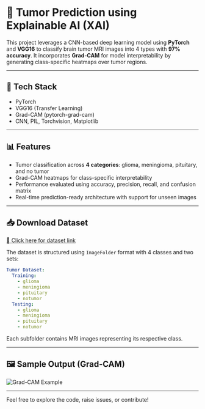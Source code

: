 # 🧠 Tumor Prediction using Explainable AI (XAI)

This project leverages a CNN-based deep learning model using **PyTorch** and **VGG16** to classify brain tumor MRI images into 4 types with **97% accuracy**. It incorporates **Grad-CAM** for model interpretability by generating class-specific heatmaps over tumor regions.

---

## 🔧 Tech Stack

- PyTorch
- VGG16 (Transfer Learning)
- Grad-CAM (pytorch-grad-cam)
- CNN, PIL, Torchvision, Matplotlib

---

## 📊 Features

- Tumor classification across **4 categories**: glioma, meningioma, pituitary, and no tumor  
- Grad-CAM heatmaps for class-specific interpretability  
- Performance evaluated using accuracy, precision, recall, and confusion matrix  
- Real-time prediction-ready architecture with support for unseen images

---

## 📥 Download Dataset

[📂 Click here for dataset link](https://www.kaggle.com/datasets/masoudnickparvar/brain-tumor-mri-dataset)


The dataset is structured using `ImageFolder` format with 4 classes and two sets:

```yaml
Tumor Dataset:
  Training:
    - glioma
    - meningioma
    - pituitary
    - notumor
  Testing:
    - glioma
    - meningioma
    - pituitary
    - notumor
```

Each subfolder contains MRI images representing its respective class.

---

## 🖼️ Sample Output (Grad-CAM)

![Grad-CAM Example](https://github.com/rohit8082/Tumor-Pred-XAI/blob/main/gradecam_git_project_otp.png?raw=true)

---

Feel free to explore the code, raise issues, or contribute!
